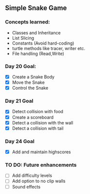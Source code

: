 ## Simple Snake Game

### Concepts learned:
- Classes and Inheritance
- List Slicing
- Constants (Avoid hard-coding)
- turtle methods like tracer, writer etc.
- File handling (Read,Write)

### Day 20 Goal:
- [X] Create a Snake Body
- [X] Move the Snake
- [X] Control the Snake

### Day 21 Goal
- [X] Detect collision with food
- [X] Create a scoreboard
- [X] Detect a collision with the wall
- [X] Detect a collision with tail

### Day 24 Goal
- [X] Add and maintain highscores

### TO DO: Future enhancements
- [ ] Add difficulty levels
- [ ] Add option to no clip walls
- [ ] Sound effects